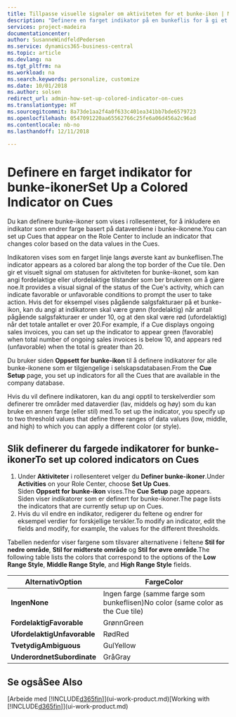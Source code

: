 ```yaml
---
title: Tillpasse visuelle signaler om aktiviteten for et bunke-ikon | Microsoft-dokumentasjon
description: "Definere en farget indikator på en bunkeflis for å gi et tilpasset visuelt signal for aktiviteten for bunke-ikonet."
services: project-madeira
documentationcenter: 
author: SusanneWindfeldPedersen
ms.service: dynamics365-business-central
ms.topic: article
ms.devlang: na
ms.tgt_pltfrm: na
ms.workload: na
ms.search.keywords: personalize, customize
ms.date: 10/01/2018
ms.author: solsen
redirect_url: admin-how-set-up-colored-indicator-on-cues
ms.translationtype: HT
ms.sourcegitcommit: 8a73de1aa2f4a0f633c401ea341bb7bde6579723
ms.openlocfilehash: 0547091220aa65562766c25fe6a06d456a2c96ad
ms.contentlocale: nb-no
ms.lasthandoff: 12/11/2018

---
```

# <a name="set-up-a-colored-indicator-on-cues"></a><span data-ttu-id="9115b-103">Definere en farget indikator for bunke-ikoner</span><span class="sxs-lookup"><span data-stu-id="9115b-103">Set Up a Colored Indicator on Cues</span></span>
<span data-ttu-id="9115b-104">Du kan definere bunke-ikoner som vises i rollesenteret, for å inkludere en indikator som endrer farge basert på dataverdiene i bunke-ikonene.</span><span class="sxs-lookup"><span data-stu-id="9115b-104">You can set up Cues that appear on the Role Center to include an indicator that changes color based on the data values in the Cues.</span></span>

<span data-ttu-id="9115b-105">Indikatoren vises som en farget linje langs øverste kant av bunkeflisen.</span><span class="sxs-lookup"><span data-stu-id="9115b-105">The indicator appears as a colored bar along the top border of the Cue tile.</span></span> <span data-ttu-id="9115b-106">Den gir et visuelt signal om statusen for aktiviteten for bunke-ikonet, som kan angi fordelaktige eller ufordelaktige tilstander som ber brukeren om å gjøre noe.</span><span class="sxs-lookup"><span data-stu-id="9115b-106">It provides a visual signal of the status of the Cue's activity, which can indicate favorable or unfavorable conditions to prompt the user to take action.</span></span> <span data-ttu-id="9115b-107">Hvis det for eksempel vises pågående salgsfakturaer på et bunke-ikon, kan du angi at indikatoren skal være grønn (fordelaktig) når antall pågående salgsfakturaer er under 10, og at den skal være rød (ufordelaktig) når det totale antallet er over 20.</span><span class="sxs-lookup"><span data-stu-id="9115b-107">For example, if a Cue displays ongoing sales invoices, you can set up the indicator to appear green (favorable) when total number of ongoing sales invoices is below 10, and appears red (unfavorable) when the total is greater than 20.</span></span>

<span data-ttu-id="9115b-108">Du bruker siden **Oppsett for bunke-ikon** til å definere indikatorer for alle bunke-ikonene som er tilgjengelige i selskapsdatabasen.</span><span class="sxs-lookup"><span data-stu-id="9115b-108">From the **Cue Setup** page, you set up indicators for all the Cues that are available in the company database.</span></span>

<span data-ttu-id="9115b-109">Hvis du vil definere indikatoren, kan du angi opptil to terskelverdier som definerer tre områder med dataverdier (lav, middels og høy) som du kan bruke en annen farge (eller stil) med.</span><span class="sxs-lookup"><span data-stu-id="9115b-109">To set up the indicator, you specify up to two threshold values that define three ranges of data values (low, middle, and high) to which you can apply a different color (or style).</span></span>

## <a name="to-set-up-colored-indicators-on-cues"></a><span data-ttu-id="9115b-110">Slik definerer du fargede indikatorer for bunke-ikoner</span><span class="sxs-lookup"><span data-stu-id="9115b-110">To set up colored indicators on Cues</span></span>
1. <span data-ttu-id="9115b-111">Under **Aktiviteter** i rollesenteret velger du **Definer bunke-ikoner**.</span><span class="sxs-lookup"><span data-stu-id="9115b-111">Under **Activities** on your Role Center, choose **Set Up Cues**.</span></span>  
   <span data-ttu-id="9115b-112">Siden **Oppsett for bunke-ikon** vises.</span><span class="sxs-lookup"><span data-stu-id="9115b-112">The **Cue Setup** page appears.</span></span> <span data-ttu-id="9115b-113">Siden viser indikatorer som er definert for bunke-ikoner.</span><span class="sxs-lookup"><span data-stu-id="9115b-113">The page lists the indicators that are currently setup up on Cues.</span></span>
2. <span data-ttu-id="9115b-114">Hvis du vil endre en indikator, redigerer du feltene og endrer for eksempel verdier for forskjellige terskler.</span><span class="sxs-lookup"><span data-stu-id="9115b-114">To modify an indicator, edit the fields and modify, for example, the values for the different thresholds.</span></span>  

<span data-ttu-id="9115b-115">Tabellen nedenfor viser fargene som tilsvarer alternativene i feltene **Stil for nedre område**, **Stil for midterste område** og **Stil for øvre område**.</span><span class="sxs-lookup"><span data-stu-id="9115b-115">The following table lists the colors that correspond to the options of the **Low Range Style**, **Middle Range Style**, and **High Range Style** fields.</span></span>

| <span data-ttu-id="9115b-116">Alternativ</span><span class="sxs-lookup"><span data-stu-id="9115b-116">Option</span></span> | <span data-ttu-id="9115b-117">Farge</span><span class="sxs-lookup"><span data-stu-id="9115b-117">Color</span></span> |
| --- | --- |
| <span data-ttu-id="9115b-118">**Ingen**</span><span class="sxs-lookup"><span data-stu-id="9115b-118">**None**</span></span> |<span data-ttu-id="9115b-119">Ingen farge (samme farge som bunkeflisen)</span><span class="sxs-lookup"><span data-stu-id="9115b-119">No color (same color as the Cue tile)</span></span>|
| <span data-ttu-id="9115b-120">**Fordelaktig**</span><span class="sxs-lookup"><span data-stu-id="9115b-120">**Favorable**</span></span> |<span data-ttu-id="9115b-121">Grønn</span><span class="sxs-lookup"><span data-stu-id="9115b-121">Green</span></span> |
| <span data-ttu-id="9115b-122">**Ufordelaktig**</span><span class="sxs-lookup"><span data-stu-id="9115b-122">**Unfavorable**</span></span> |<span data-ttu-id="9115b-123">Rød</span><span class="sxs-lookup"><span data-stu-id="9115b-123">Red</span></span> |
| <span data-ttu-id="9115b-124">**Tvetydig**</span><span class="sxs-lookup"><span data-stu-id="9115b-124">**Ambiguous**</span></span> |<span data-ttu-id="9115b-125">Gul</span><span class="sxs-lookup"><span data-stu-id="9115b-125">Yellow</span></span> |
| <span data-ttu-id="9115b-126">**Underordnet**</span><span class="sxs-lookup"><span data-stu-id="9115b-126">**Subordinate**</span></span> |<span data-ttu-id="9115b-127">Grå</span><span class="sxs-lookup"><span data-stu-id="9115b-127">Gray</span></span> |

## <a name="see-also"></a><span data-ttu-id="9115b-128">Se også</span><span class="sxs-lookup"><span data-stu-id="9115b-128">See Also</span></span>
<span data-ttu-id="9115b-129">[Arbeide med [!INCLUDE[d365fin](includes/d365fin_md.md)]](ui-work-product.md)</span><span class="sxs-lookup"><span data-stu-id="9115b-129">[Working with [!INCLUDE[d365fin](includes/d365fin_md.md)]](ui-work-product.md)</span></span>

